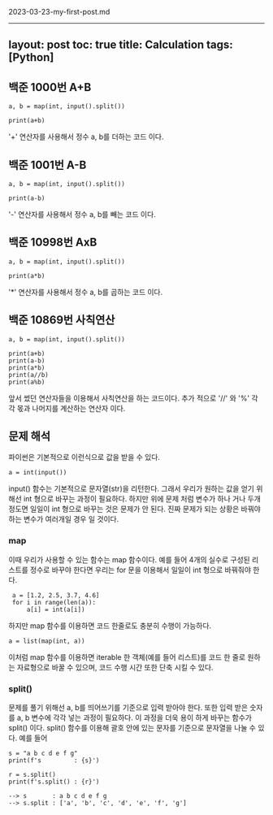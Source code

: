 2023-03-23-my-first-post.md

---
layout: post
toc: true
title: Calculation
tags: [Python]
---

## 백준 1000번 A+B

```
a, b = map(int, input().split())

print(a+b)
```

'+' 연산자를 사용해서 정수 a, b를 더하는 코드 이다.

## 백준 1001번 A-B

```
a, b = map(int, input().split())

print(a-b)
```
'-' 연산자를 사용해서 정수 a, b를 빼는 코드 이다.

## 백준 10998번 AxB

```
a, b = map(int, input().split())

print(a*b)
```

'*' 연산자를 사용해서 정수 a, b를 곱하는 코드 이다.

## 백준 10869번 사칙연산

```
a, b = map(int, input().split())

print(a+b)
print(a-b)
print(a*b)
print(a//b)
print(a%b) 
```

앞서 썼던 연산자들을 이용해서 사칙연산을 하는 코드이다.
추가 적으로 '//' 와 '%' 각각 몫과 나머지를 계산하는 연산자 이다.

## 문제 해석

파이썬은 기본적으로 이런식으로 값을 받을 수 있다.
```
a = int(input())
```
input() 함수는 기본적으로 문자열(str)을 리턴한다. 그래서 우리가 원하는 값을 얻기 위해선 int 형으로 바꾸는 과정이 필요하다.
하지만 위에 문제 처럼 변수가 하나 거나 두개정도면 일일이 int 형으로 바꾸는 것은 문제가 안 된다. 진짜 문제가 되는 상황은 바꿔야 하는 변수가 여러개일 경우 일 것이다.

### map
이때 우리가 사용할 수 있는 함수는 map 함수이다. 예를 들어 4개의 실수로 구성된 리스트를 정수로 바꾸야 한다면 우리는 for 문을 이용해서 일일이 int 형으로 바꿔줘야 한다.

```
 a = [1.2, 2.5, 3.7, 4.6]
 for i in range(len(a)):
     a[i] = int(a[i])
```

하지만 map 함수를 이용하면 코드 한줄로도 충분히 수행이 가능하다.

```
a = list(map(int, a))
```

이처럼 map 함수를 이용하면 iterable 한 객체(예를 들어 리스트)를 코드 한 줄로 원하는 자료형으로 바꿀 수 있으며, 코드 수행 시간 또한 단축 시킬 수 있다.

### split()
문제를 풀기 위해선 a, b를 띄어쓰기를 기준으로 입력 받아야 한다. 또한 입력 받은 숫자를 a, b 변수에 각각 넣는 과정이 필요하다. 이 과정을 더욱 용이 하게 바꾸는 함수가 split() 이다.
split() 함수를 이용해 괄호 안에 있는 문자를 기준으로 문자열을 나눌 수 있다.
예를 들어

```
s = "a b c d e f g"
print(f's         : {s}')
 
r = s.split()
print(f's.split() : {r}')

--> s       : a b c d e f g
--> s.split : ['a', 'b', 'c', 'd', 'e', 'f', 'g']
```

